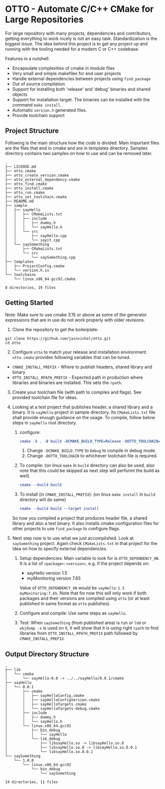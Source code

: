 OTTO - Automate C/C++ CMake for Large Repositories
==================================================

For large repository with many projects, dependencies and contributors, getting everything to work nicely is not an easy task. Standardization is the biggest issue. The idea behind this project is to get any project up and running with the tooling needed for a modern C or C++ codebase. 

Features in a nutshell:

- Encapsulate complexities of cmake in module files
- Very small and simple makefiles for end user projects
- Handle external dependencies between projects using `find_package`
- Out of source compilation
- Support for installing both 'release' and 'debug' binaries and shared objects
- Support for installation target. The binaries can be installed with the command `make install`.
- Automatic `version.h` generated files.
- Provide toolchain support

Project Structure
------------------
Following is the main structure how the code is divided. Main important files are the files that end in cmake and are in templates directory. Samples directory contains two samples on how to use and can be removed later.

```
.
├── LICENSE.md
├── otto.cmake
├── otto_create_version.cmake
├── otto_external_dependency.cmake
├── otto_find.cmake
├── otto_install.cmake
├── otto_run.cmake
├── otto_set_toolchain.cmake
├── README.md
├── sample
│   ├── sayHello
│   │   ├── CMakeLists.txt
│   │   ├── include
│   │   │   ├── dummy.h
│   │   │   └── sayHello.h
│   │   └── src
│   │       ├── sayHello.cpp
│   │       └── sayit.cpp
│   └── saySomething
│       ├── CMakeLists.txt
│       └── src
│           └── saySomething.cpp
├── templates
│   ├── ProjectConfig.cmake
│   └── version.h.in
└── toolchains
    └── linux.x86_64.gcc92.cmake

8 directories, 19 files
```

Getting Started
-----------------
Note: Make sure to use cmake 3.15 or above as some of the generator expressions that are in use do not work properly with older revisions.

1. Clone the repository to get the boilerplate:

```
git clone https://github.com/jainvishal/otto.git
cd otto
```
2. Configure `otto` to match your release and installation environment. `otto.cmake` provides following variables that can be tuned.

- `CMAKE_INSTALL_PREFIX` - Where to publish headers, shared library and binary
- `OTTO_INSTALL_RPATH_PREFIX` - Expected path in production where libraries and binaries are installed. This sets the `rpath`.

3. Create your toolchain file (with path to compiles and flags). See provided toolchain file for ideas.
4. Looking at a test project that publishes header, a shared library and a binary. It is `sayHello` project in sample directory. Its `CMakeLists.txt` file shall provide enough guidance on the usage. To compile, follow below steps in `sayHello` root directory.

    1. configure:
        ```cmake
        cmake -S . -B build -DCMAKE_BUILD_TYPE=Release -DOTTO_TOOLCHAIN=linux.x86_64.gcc91
        ```
        1. Change `-DCMAKE_BUILD_TYPE` to `Debug` to compile in debug mode.
        1. Change `-DOTTO_TOOLCHAIN` to whichever toolchain file is required. 

    2. To compile: (on linux `make` in `build` directory can also be used, also note that this could be skipped as next step will performt the build as well)
        ```cmake
        cmake --build build
        ```
    3. To install (in `CMAKE_INSTALL_PREFIX`): (on linux `make install` in `build` directory will do same)
        ```cmake
        cmake --build build --target install
        ```
    So now you compiled a project that produces header file, a shared library and also a test binary. It also installs cmake configuration files for other projects to use `find_package` to configure flags.
5. Next step now is to use what we just accomplished. Look at `saySomething` project. Again check `CMakeLists.txt` in that project for the idea on how to specify external dependencies.
    1. Setup dependencies: Main variable to look for is `OTTO_DEPENDENCY_ON`. It is a list of `<package>:<version>`, e.g. if the project depends on:

        - sayHello version 1.5
        - myMonitoring version 7.65

        Value of `OTTO_DEPENDENCY_ON` would be `sayHello:1.5 myMonitoring:7.65`. Note that for now this will only work if both packages and their versions are compiled using `otto` (or at least published in same format as `otto` publishes).
    2. Configure and compile: Use same steps as `sayHello`.
    3. Test: When `saySomething` (from published area) is run or `ldd` or `objdump -x` is used on it, it will show that it is using right `rpath` to find libraries from `OTTO_INSTALL_RPATH_PREFIX` path followed by `CMAKE_INSTALL_PREFIX`.
    
Output Directory Structure
----------------------------
```
.
├── lib
│   └── cmake
│       └── sayHello-0.0 -> ../../sayHello/0.0.1/cmake
├── sayHello
│   └── 0.0.1
│       ├── cmake
│       │   ├── sayHelloConfig.cmake
│       │   ├── sayHelloConfigVersion.cmake
│       │   ├── sayHelloTargets.cmake
│       │   └── sayHelloTargets-debug.cmake
│       ├── include
│       │   ├── dummy.h
│       │   └── sayHello.h
│       └── linux.x86_64.gcc92
│           ├── bin_debug
│           │   └── sayHello
│           └── lib_debug
│               ├── libsayHello.so -> libsayHello.so.0
│               ├── libsayHello.so.0 -> libsayHello.so.0.0.1
│               └── libsayHello.so.0.0.1
└── saySomething
    └── 1.0.0
        └── linux.x86_64.gcc92
            └── bin_debug
                └── saySomething

14 directories, 11 files
```